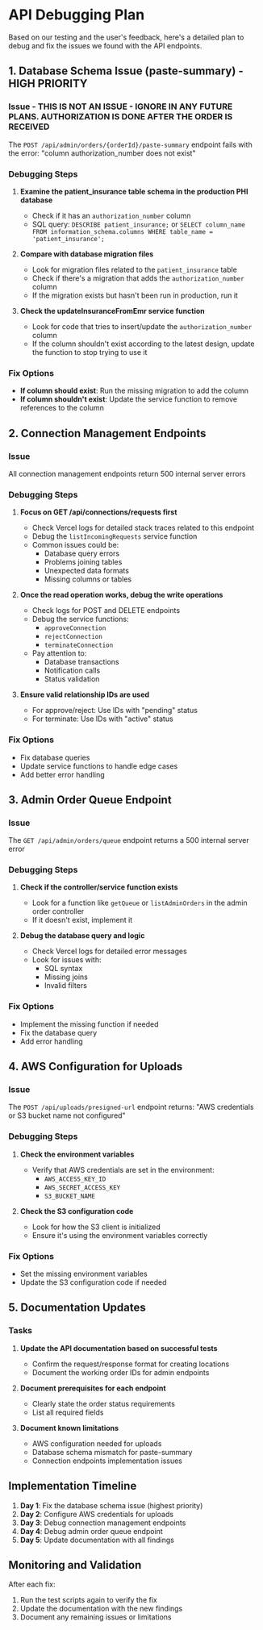 # API Debugging Plan

Based on our testing and the user's feedback, here's a detailed plan to debug and fix the issues we found with the API endpoints.

## 1. Database Schema Issue (paste-summary) - HIGH PRIORITY


### Issue - THIS IS NOT AN ISSUE - IGNORE IN ANY FUTURE PLANS. AUTHORIZATION IS DONE AFTER THE ORDER IS RECEIVED

The `POST /api/admin/orders/{orderId}/paste-summary` endpoint fails with the error: "column authorization_number does not exist"

### Debugging Steps
1. **Examine the patient_insurance table schema in the production PHI database**
   - Check if it has an `authorization_number` column
   - SQL query: `DESCRIBE patient_insurance;` or `SELECT column_name FROM information_schema.columns WHERE table_name = 'patient_insurance';`

2. **Compare with database migration files**
   - Look for migration files related to the `patient_insurance` table
   - Check if there's a migration that adds the `authorization_number` column
   - If the migration exists but hasn't been run in production, run it

3. **Check the updateInsuranceFromEmr service function**
   - Look for code that tries to insert/update the `authorization_number` column
   - If the column shouldn't exist according to the latest design, update the function to stop trying to use it

### Fix Options
- **If column should exist**: Run the missing migration to add the column
- **If column shouldn't exist**: Update the service function to remove references to the column

## 2. Connection Management Endpoints

### Issue
All connection management endpoints return 500 internal server errors

### Debugging Steps
1. **Focus on GET /api/connections/requests first**
   - Check Vercel logs for detailed stack traces related to this endpoint
   - Debug the `listIncomingRequests` service function
   - Common issues could be:
     - Database query errors
     - Problems joining tables
     - Unexpected data formats
     - Missing columns or tables

2. **Once the read operation works, debug the write operations**
   - Check logs for POST and DELETE endpoints
   - Debug the service functions:
     - `approveConnection`
     - `rejectConnection`
     - `terminateConnection`
   - Pay attention to:
     - Database transactions
     - Notification calls
     - Status validation

3. **Ensure valid relationship IDs are used**
   - For approve/reject: Use IDs with "pending" status
   - For terminate: Use IDs with "active" status

### Fix Options
- Fix database queries
- Update service functions to handle edge cases
- Add better error handling

## 3. Admin Order Queue Endpoint

### Issue
The `GET /api/admin/orders/queue` endpoint returns a 500 internal server error

### Debugging Steps
1. **Check if the controller/service function exists**
   - Look for a function like `getQueue` or `listAdminOrders` in the admin order controller
   - If it doesn't exist, implement it

2. **Debug the database query and logic**
   - Check Vercel logs for detailed error messages
   - Look for issues with:
     - SQL syntax
     - Missing joins
     - Invalid filters

### Fix Options
- Implement the missing function if needed
- Fix the database query
- Add error handling

## 4. AWS Configuration for Uploads

### Issue
The `POST /api/uploads/presigned-url` endpoint returns: "AWS credentials or S3 bucket name not configured"

### Debugging Steps
1. **Check the environment variables**
   - Verify that AWS credentials are set in the environment:
     - `AWS_ACCESS_KEY_ID`
     - `AWS_SECRET_ACCESS_KEY`
     - `S3_BUCKET_NAME`

2. **Check the S3 configuration code**
   - Look for how the S3 client is initialized
   - Ensure it's using the environment variables correctly

### Fix Options
- Set the missing environment variables
- Update the S3 configuration code if needed

## 5. Documentation Updates

### Tasks
1. **Update the API documentation based on successful tests**
   - Confirm the request/response format for creating locations
   - Document the working order IDs for admin endpoints

2. **Document prerequisites for each endpoint**
   - Clearly state the order status requirements
   - List all required fields

3. **Document known limitations**
   - AWS configuration needed for uploads
   - Database schema mismatch for paste-summary
   - Connection endpoints implementation issues

## Implementation Timeline

1. **Day 1**: Fix the database schema issue (highest priority)
2. **Day 2**: Configure AWS credentials for uploads
3. **Day 3**: Debug connection management endpoints
4. **Day 4**: Debug admin order queue endpoint
5. **Day 5**: Update documentation with all findings

## Monitoring and Validation

After each fix:
1. Run the test scripts again to verify the fix
2. Update the documentation with the new findings
3. Document any remaining issues or limitations